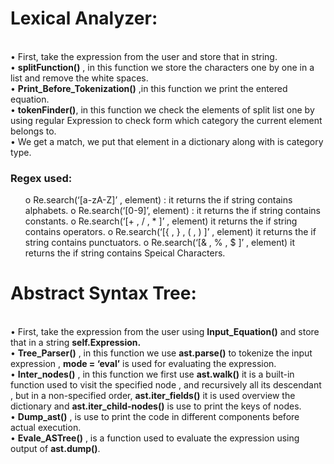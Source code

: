 # Lexical Analyzer:

<br>•	First, take the  expression from the user  and store that in string.
<br>•	**splitFunction()** , in this function we store the characters one by one in a list and remove the white spaces.
<br>•	**Print_Before_Tokenization()** ,in this function we print the entered equation.
<br>•	**tokenFinder()**, in this function  we check the elements of split list one by using regular Expression to check form which category the current element belongs to.
<br>•	We get a match, we put that element in a dictionary along with is category type. 


### Regex used: 
 <ol>
            o	Re.search(‘[a-zA-Z]’ , element) :  it returns the if string contains alphabets.
            o	Re.search(‘[0-9]’, element) :  it returns the if string contains constants.
            o	Re.search(‘[+ , / , * ]’ , element) it returns the if string contains operators.
            o	Re.search(‘[{ , }  , ( , ) ]’ , element) it returns the if string contains punctuators.
            o	Re.search(‘[& , %  , $ ]’ , element) it returns the if string contains Speical Characters.

</ol>

# Abstract Syntax Tree:
<br>•	First, take the  expression from the user  using **Input_Equation()** and store that in a string **self.Expression.**
<br>•	**Tree_Parser()** , in this function we use **ast.parse()** to tokenize the input expression , **mode = ‘eval’** is used for evaluating the expression.
<br>•	**Inter_nodes()** , in this function we first use **ast.walk()** it is a built-in function used to visit the specified node , and recursively all its descendant , but in a non-specified order, **ast.iter_fields()** it is used overview the dictionary and **ast.iter_child-nodes()**  is use to print the keys of nodes.
<br>•	**Dump_ast()** , is use to  print the code in different components before actual execution.
<br>•	**Evale_ASTree()** , is a function used to evaluate the expression using output of **ast.dump()**.
